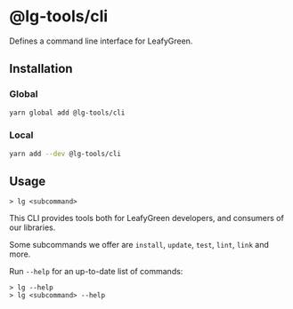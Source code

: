 # @lg-tools/cli

Defines a command line interface for LeafyGreen.

## Installation

### Global

```bash
yarn global add @lg-tools/cli
```

### Local

```bash
yarn add --dev @lg-tools/cli
```

## Usage

```
> lg <subcommand>
```

This CLI provides tools both for LeafyGreen developers, and consumers of our libraries.

Some subcommands we offer are `install`, `update`, `test`, `lint`, `link` and more.

Run `--help` for an up-to-date list of commands:

```
> lg --help
> lg <subcommand> --help
```
